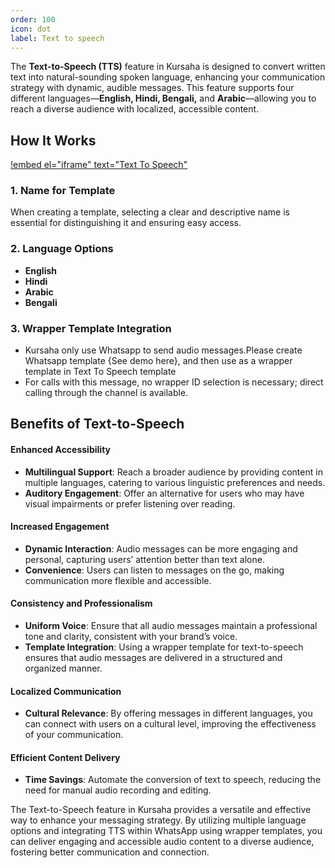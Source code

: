 ```yaml
---
order: 100
icon: dot
label: Text to speech
---
```


The **Text-to-Speech (TTS)** feature in Kursaha is designed to convert written text into natural-sounding spoken language, enhancing your communication strategy with dynamic, audible messages. This feature supports four different languages—**English, Hindi, Bengali,** and **Arabic**—allowing you to reach a diverse audience with localized, accessible content.

## How It Works

[!embed el="iframe" text="Text To Speech"](/static/videos/Text_to_speech_tour.mp4)

### 1. **Name for Template**

When creating a template, selecting a clear and descriptive name is essential for distinguishing it and ensuring easy access.

### 2. **Language Options**

- **English**
- **Hindi**
- **Arabic**
- **Bengali**

### 3. **Wrapper Template Integration**

- Kursaha only use Whatsapp to send audio messages.Please create Whatsapp template {See demo here}, and then use as a wrapper template in Text To Speech template
- For calls with this message, no wrapper ID selection is necessary; direct calling through the channel is available.

## Benefits of Text-to-Speech

#### **Enhanced Accessibility**

- **Multilingual Support**: Reach a broader audience by providing content in multiple languages, catering to various linguistic preferences and needs.
- **Auditory Engagement**: Offer an alternative for users who may have visual impairments or prefer listening over reading.

#### **Increased Engagement**

- **Dynamic Interaction**: Audio messages can be more engaging and personal, capturing users’ attention better than text alone.
- **Convenience**: Users can listen to messages on the go, making communication more flexible and accessible.

#### **Consistency and Professionalism**

- **Uniform Voice**: Ensure that all audio messages maintain a professional tone and clarity, consistent with your brand’s voice.
- **Template Integration**: Using a wrapper template for text-to-speech ensures that audio messages are delivered in a structured and organized manner.

#### **Localized Communication**

- **Cultural Relevance**: By offering messages in different languages, you can connect with users on a cultural level, improving the effectiveness of your communication.

#### **Efficient Content Delivery**

- **Time Savings**: Automate the conversion of text to speech, reducing the need for manual audio recording and editing.

The Text-to-Speech feature in Kursaha provides a versatile and effective way to enhance your messaging strategy. By utilizing multiple language options and integrating TTS within WhatsApp using wrapper templates, you can deliver engaging and accessible audio content to a diverse audience, fostering better communication and connection.
